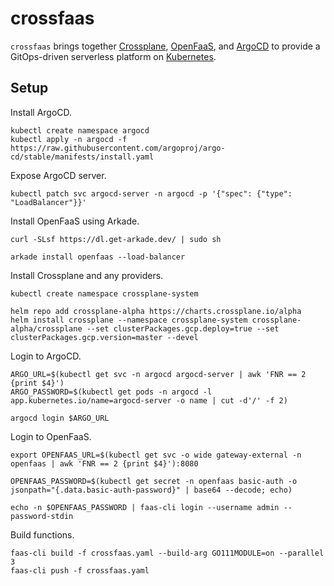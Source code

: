 # crossfaas

`crossfaas` brings together [Crossplane](https://crossplane.io/),
[OpenFaaS](https://www.openfaas.com/), and [ArgoCD](https://argoproj.github.io/)
to provide a GitOps-driven serverless platform on
[Kubernetes](https://kubernetes.io/).

## Setup

Install ArgoCD.
```
kubectl create namespace argocd
kubectl apply -n argocd -f https://raw.githubusercontent.com/argoproj/argo-cd/stable/manifests/install.yaml
```

Expose ArgoCD server.
```
kubectl patch svc argocd-server -n argocd -p '{"spec": {"type": "LoadBalancer"}}'
```

Install OpenFaaS using Arkade.
```
curl -SLsf https://dl.get-arkade.dev/ | sudo sh

arkade install openfaas --load-balancer
```

Install Crossplane and any providers.
```
kubectl create namespace crossplane-system

helm repo add crossplane-alpha https://charts.crossplane.io/alpha
helm install crossplane --namespace crossplane-system crossplane-alpha/crossplane --set clusterPackages.gcp.deploy=true --set clusterPackages.gcp.version=master --devel
```

Login to ArgoCD.
```
ARGO_URL=$(kubectl get svc -n argocd argocd-server | awk 'FNR == 2 {print $4}')
ARGO_PASSWORD=$(kubectl get pods -n argocd -l app.kubernetes.io/name=argocd-server -o name | cut -d'/' -f 2)

argocd login $ARGO_URL
```

Login to OpenFaaS.
```
export OPENFAAS_URL=$(kubectl get svc -o wide gateway-external -n openfaas | awk 'FNR == 2 {print $4}'):8080

OPENFAAS_PASSWORD=$(kubectl get secret -n openfaas basic-auth -o jsonpath="{.data.basic-auth-password}" | base64 --decode; echo)

echo -n $OPENFAAS_PASSWORD | faas-cli login --username admin --password-stdin
```

Build functions.
```
faas-cli build -f crossfaas.yaml --build-arg GO111MODULE=on --parallel 3
faas-cli push -f crossfaas.yaml
```